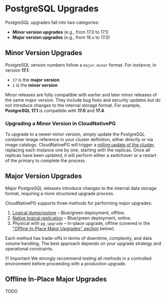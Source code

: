 # PostgreSQL Upgrades

PostgreSQL upgrades fall into two categories:

- **Minor version upgrades** (e.g., from 17.0 to 17.1)
- **Major version upgrades** (e.g., from 16.x to 17.0)

## Minor Version Upgrades

PostgreSQL version numbers follow a `major.minor` format. For instance, in
version **17.1**:

- `17` is the **major version**
- `1` is the **minor version**

Minor releases are fully compatible with earlier and later minor releases of
the same major version. They include bug fixes and security updates but do not
introduce changes to the internal storage format.
For example, **PostgreSQL 17.1** is compatible with **17.0** and **17.4**.

### Upgrading a Minor Version in CloudNativePG

To upgrade to a newer minor version, simply update the PostgreSQL container
image reference in your cluster definition, either directly or via image catalogs.
CloudNativePG will trigger a [rolling update of the cluster](rolling_update.md),
replacing each instance one by one, starting with the replicas. Once all
replicas have been updated, it will perform either a switchover or a restart of
the primary to complete the process.

## Major Version Upgrades

Major PostgreSQL releases introduce changes to the internal data storage
format, requiring a more structured upgrade process.

CloudNativePG supports three methods for performing major upgrades:

1. [Logical dump/restore](database_import.md) – Blue/green deployment, offline.
2. [Native logical replication](logical_replication.md#example-of-live-migration-and-major-postgres-upgrade-with-logical-replication) – Blue/green deployment, online.
3. Physical with `pg_upgrade` – In-place upgrade, offline (covered in the
   ["Offline In-Place Major Upgrades" section](#offline-in-place-major-upgrades) below).

Each method has trade-offs in terms of downtime, complexity, and data volume
handling. The best approach depends on your upgrade strategy and operational
constraints.

!!! Important
    We strongly recommend testing all methods in a controlled environment
    before proceeding with a production upgrade.

## Offline In-Place Major Upgrades

TODO
